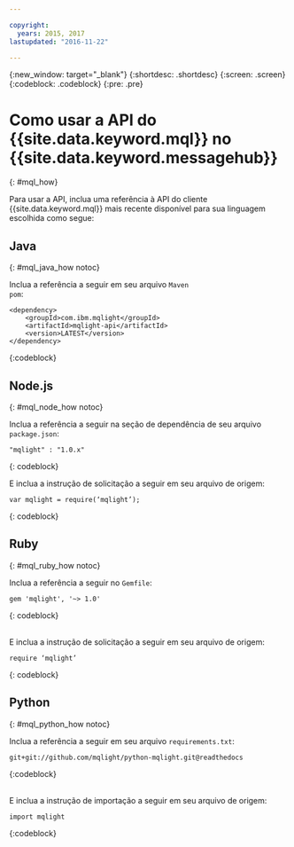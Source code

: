 ```yaml
---

copyright:
  years: 2015, 2017
lastupdated: "2016-11-22"

---
```


{:new_window: target="_blank"}
{:shortdesc: .shortdesc}
{:screen: .screen}
{:codeblock: .codeblock}
{:pre: .pre}

# Como usar a API do {{site.data.keyword.mql}} no {{site.data.keyword.messagehub}}
{: #mql_how}


Para usar a API, inclua uma referência à API do cliente {{site.data.keyword.mql}} mais recente
disponível para sua linguagem escolhida como segue:


## Java
{: #mql_java_how notoc}

Inclua a referência a seguir em seu arquivo <code>Maven pom</code>:

```
<dependency>
    <groupId>com.ibm.mqlight</groupId>
    <artifactId>mqlight-api</artifactId>
    <version>LATEST</version>
</dependency>
```
{:codeblock}



## Node.js
{: #mql_node_how notoc}

Inclua a referência a seguir na seção de dependência de seu arquivo <code>package.json</code>:

<pre class="pre"><code>"mqlight" : "1.0.x"</code></pre>
{: codeblock}

E inclua a instrução de solicitação a seguir em seu arquivo de origem:

<pre class="pre"><code>var mqlight = require(‘mqlight’);</code></pre>
{: codeblock}


## Ruby
{: #mql_ruby_how notoc}

Inclua a referência a seguir no <code>Gemfile</code>:

```
gem 'mqlight', '~> 1.0'
```
{: codeblock}

<br>
E inclua a instrução de solicitação a seguir em seu arquivo de origem:

```
require ‘mqlight’
```
{: codeblock}



## Python
{: #mql_python_how notoc}

Inclua a referência a seguir em seu arquivo <code>requirements.txt</code>:

```
git+git://github.com/mqlight/python-mqlight.git@readthedocs
```
{:codeblock}

<br>
E inclua a instrução de importação a seguir em seu arquivo de origem:

```
import mqlight
```
{:codeblock}


